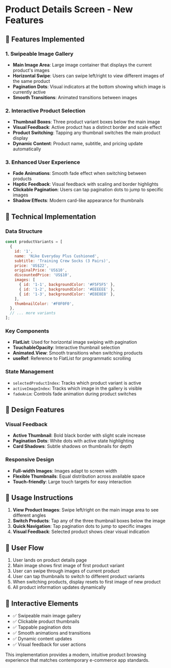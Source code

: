 # Product Details Screen - New Features

## 🎯 Features Implemented

### 1. **Swipeable Image Gallery**
- **Main Image Area**: Large image container that displays the current product's images
- **Horizontal Swipe**: Users can swipe left/right to view different images of the same product
- **Pagination Dots**: Visual indicators at the bottom showing which image is currently active
- **Smooth Transitions**: Animated transitions between images

### 2. **Interactive Product Selection**
- **Thumbnail Boxes**: Three product variant boxes below the main image
- **Visual Feedback**: Active product has a distinct border and scale effect
- **Product Switching**: Tapping any thumbnail switches the main product display
- **Dynamic Content**: Product name, subtitle, and pricing update automatically

### 3. **Enhanced User Experience**
- **Fade Animations**: Smooth fade effect when switching between products
- **Haptic Feedback**: Visual feedback with scaling and border highlights
- **Clickable Pagination**: Users can tap pagination dots to jump to specific images
- **Shadow Effects**: Modern card-like appearance for thumbnails

## 🔧 Technical Implementation

### Data Structure
```javascript
const productVariants = [
  {
    id: '1',
    name: 'Nike Everyday Plus Cushioned',
    subtitle: 'Training Crew Socks (3 Pairs)',
    price: 'US$22',
    originalPrice: 'US$10',
    discountedPrice: 'US$10',
    images: [
      { id: '1-1', backgroundColor: '#F5F5F5' },
      { id: '1-2', backgroundColor: '#EEEEEE' },
      { id: '1-3', backgroundColor: '#E8E8E8' },
    ],
    thumbnailColor: '#F0F0F0',
  },
  // ... more variants
];
```

### Key Components
- **FlatList**: Used for horizontal image swiping with pagination
- **TouchableOpacity**: Interactive thumbnail selection
- **Animated.View**: Smooth transitions when switching products
- **useRef**: Reference to FlatList for programmatic scrolling

### State Management
- `selectedProductIndex`: Tracks which product variant is active
- `activeImageIndex`: Tracks which image in the gallery is visible
- `fadeAnim`: Controls fade animation during product switches

## 🎨 Design Features

### Visual Feedback
- **Active Thumbnail**: Bold black border with slight scale increase
- **Pagination Dots**: White dots with active state highlighting
- **Card Shadows**: Subtle shadows on thumbnails for depth

### Responsive Design
- **Full-width Images**: Images adapt to screen width
- **Flexible Thumbnails**: Equal distribution across available space
- **Touch-friendly**: Large touch targets for easy interaction

## 🚀 Usage Instructions

1. **View Product Images**: Swipe left/right on the main image area to see different angles
2. **Switch Products**: Tap any of the three thumbnail boxes below the image
3. **Quick Navigation**: Tap pagination dots to jump to specific images
4. **Visual Feedback**: Selected product shows clear visual indication

## 📱 User Flow
1. User lands on product details page
2. Main image shows first image of first product variant
3. User can swipe through images of current product
4. User can tap thumbnails to switch to different product variants
5. When switching products, display resets to first image of new product
6. All product information updates dynamically

## 🔄 Interactive Elements
- ✅ Swipeable main image gallery
- ✅ Clickable product thumbnails
- ✅ Tappable pagination dots
- ✅ Smooth animations and transitions
- ✅ Dynamic content updates
- ✅ Visual feedback for user actions

This implementation provides a modern, intuitive product browsing experience that matches contemporary e-commerce app standards.
